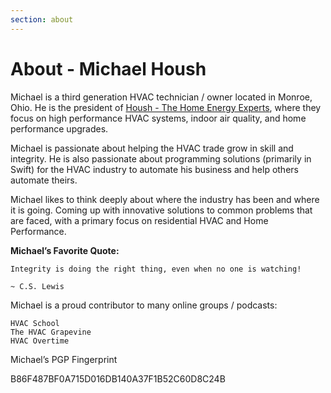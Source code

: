 ```yaml
---
section: about
---
```


# About - Michael Housh

Michael is a third generation HVAC technician / owner located in Monroe, Ohio. He is the president
of [Housh - The Home Energy Experts](https://www.houshhomeenergy.com), where they focus on high
performance HVAC systems, indoor air quality, and home performance upgrades.

Michael is passionate about helping the HVAC trade grow in skill and integrity. He is also
passionate about programming solutions (primarily in Swift) for the HVAC industry to automate his
business and help others automate theirs.

Michael likes to think deeply about where the industry has been and where it is going. Coming up
with innovative solutions to common problems that are faced, with a primary focus on residential
HVAC and Home Performance.

**Michael’s Favorite Quote:**

    Integrity is doing the right thing, even when no one is watching!

    ~ C.S. Lewis

Michael is a proud contributor to many online groups / podcasts:

    HVAC School
    The HVAC Grapevine
    HVAC Overtime

Michael’s PGP Fingerprint

B86F487BF0A715D016DB140A37F1B52C60D8C24B
